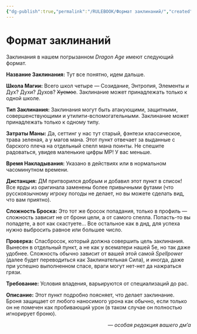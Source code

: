 ```yaml
---
{"dg-publish":true,"permalink":"/RULEBOOK/Формат заклинаний/","created":"2025-04-06T21:08:36.851+03:00","updated":"2025-04-10T13:38:16.221+03:00"}
---
```


# Формат заклинаний



Заклинания в нашем погрызанном *Dragon Age* имеют следующий формат. 

**Название Заклинания:** Тут все понятно, идем дальше. 

**Школа Магии:** Всего школ четыре — Созидание, Энтропия, Элементы и Дух? Духи? Духов? ~~Хуемое~~. Заклинание может принадлежать только к одной школе. 

**Тип Заклинания:** Заклинания могут быть атакующими, защитными, совершенствующими и утилити-вспомогательными. Заклинание может принадлежать только к одному типу. 

**Затраты Маны:** Да, сеттинг у нас тут старый, фэнтези классическое, трава зеленая, а у магов мана. Этот пункт отвечает за выданные с барского плеча на отдельный спелл мана поинты. Не спешите радоваться, увидев маленькие цифры MP! У вас меньше. 

**Время Накладывания:** Указано в действиях или в нормальном часоминутном времени.

**Дистанция:** ДМ притворился добрым и добавил этот пункт в список! Все ярды из оригинала заменены более привычными футами (что русскоязычному игроку погоды не делает, но вы можете сделать вид, что вам приятно). 

**Сложность Броска:** Это тот же бросок попадания, только в профиль — сложность зависит не от брони цели, а от самого спелла. Попасть-то вы попадете, а вот как скастуете... Все остальное как в днд, для успеха нужно выбросить равное или большее число.  

**Проверка:** Спасбросок, который должна совершить цель заклинания. Вынесен в отдельный пункт, а не как у всематери нашей 5е, но так даже удобнее. Сложность обычно зависит от вашей этой самой *Spellpower* (далее будет переводиться как Заклинательная Сила), и иногда, даже при успешно выполненном спасе, враги могут нет-нет да нажраться грязи. 

**Требование:** Условия владения, варьируются от специализаций до рас. 

**Описание:** Этот пункт подробно поясняет, что делает заклинание. Броня защищает от любого наносимого урона как обычно, если только он не помечен как пробивающий урон (в таком случае он полностью игнорирует броню).

*<p align="right">— особая редакция вашего дм’а</p>*